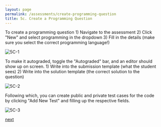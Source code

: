 ```yaml
---
layout: page
permalink: /assessments/create-programming-question
title: 5c. Create a Programming Question
---
```


To create a programming question
	1) Navigate to the assessment
	2) Click "New" and select programming in the dropdown
	3) Fill in the details (make sure you select the correct programming language!)

![5C-1](/images/5C-1.gif)

To make it autograded, toggle the "Autograded" bar, and an editor should show up on screen.
	1) Write into the submission template (what the student sees)
	2) Write into the solution template (the correct solution to the question)

![5C-2](/images/5C-2.gif)

Following which, you can create public and private test cases for the code by clicking "Add New Test" and filling up the respective fields.

![5C-3](/images/5C-3.gif)

[next](/assessments/student-instructor-view)
